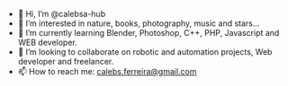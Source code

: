 - 👋 Hi, I’m @calebsa-hub
- 👀 I’m interested in nature, books, photography, music and stars...
- 🌱 I’m currently learning Blender, Photoshop, C++, PHP, Javascript and WEB developer.
- 💞️ I’m looking to collaborate on robotic and automation projects, Web developer and freelancer.
- 📫 How to reach me: calebs.ferreira@gmail.com

<!---
calebsa-hub/calebsa-hub is a ✨ special ✨ repository because its `README.md` (this file) appears on your GitHub profile.
You can click the Preview link to take a look at your changes.
--->
